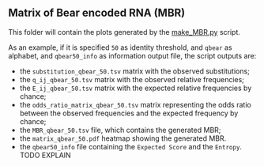 ## Matrix of Bear encoded RNA (MBR)

This folder will contain the plots generated by the [make_MBR.py](../../scripts/make_MBR.py) script.

As an example, if it is specified `50` as identity threshold, and `qbear` as alphabet, and `qbear50_info` as information 
output file, the script outputs are:

- the `substitution_qbear_50.tsv` matrix with the observed substitutions;
- the `q_ij_qbear_50.tsv` matrix with the observed relative frequencies;
- the `E_ij_qbear_50.tsv` matrix with the expected relative frequencies by chance;
- the `odds_ratio_matrix_qbear_50.tsv` matrix representing the odds ratio between the observed frequencies and the 
expected frequency by chance;
- the `MBR_qbear_50.tsv` file, which contains the generated MBR;
- the `matrix_qbear_50.pdf` heatmap showing the generated MBR.
- the `qbear50_info` file containing the `Expected Score` and the `Entropy`. TODO EXPLAIN
